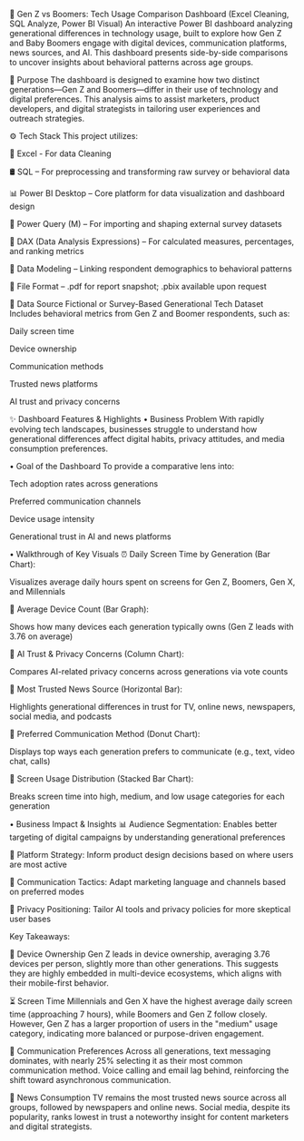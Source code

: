 👥 Gen Z vs Boomers: Tech Usage Comparison Dashboard (Excel Cleaning, SQL Analyze, Power BI Visual)
An interactive Power BI dashboard analyzing generational differences in technology usage, built to explore how Gen Z and Baby Boomers engage with digital devices, communication platforms, news sources, and AI. This dashboard presents side-by-side comparisons to uncover insights about behavioral patterns across age groups.

🎯 Purpose
The dashboard is designed to examine how two distinct generations—Gen Z and Boomers—differ in their use of technology and digital preferences. This analysis aims to assist marketers, product developers, and digital strategists in tailoring user experiences and outreach strategies.

⚙️ Tech Stack
This project utilizes:

📄 Excel - For data Cleaning

🛢️ SQL – For preprocessing and transforming raw survey or behavioral data 

📊 Power BI Desktop – Core platform for data visualization and dashboard design

📂 Power Query (M) – For importing and shaping external survey datasets

🧠 DAX (Data Analysis Expressions) – For calculated measures, percentages, and ranking metrics

🧱 Data Modeling – Linking respondent demographics to behavioral patterns

📁 File Format – .pdf for report snapshot; .pbix available upon request



🔗 Data Source
Fictional or Survey-Based Generational Tech Dataset
Includes behavioral metrics from Gen Z and Boomer respondents, such as:

Daily screen time

Device ownership

Communication methods

Trusted news platforms

AI trust and privacy concerns

✨ Dashboard Features & Highlights
• Business Problem
With rapidly evolving tech landscapes, businesses struggle to understand how generational differences affect digital habits, privacy attitudes, and media consumption preferences.

• Goal of the Dashboard
To provide a comparative lens into:

Tech adoption rates across generations

Preferred communication channels

Device usage intensity

Generational trust in AI and news platforms

• Walkthrough of Key Visuals
⏰ Daily Screen Time by Generation (Bar Chart):

Visualizes average daily hours spent on screens for Gen Z, Boomers, Gen X, and Millennials

📱 Average Device Count (Bar Graph):

Shows how many devices each generation typically owns (Gen Z leads with 3.76 on average)

🧠 AI Trust & Privacy Concerns (Column Chart):

Compares AI-related privacy concerns across generations via vote counts

📰 Most Trusted News Source (Horizontal Bar):

Highlights generational differences in trust for TV, online news, newspapers, social media, and podcasts

💬 Preferred Communication Method (Donut Chart):

Displays top ways each generation prefers to communicate (e.g., text, video chat, calls)

🔁 Screen Usage Distribution (Stacked Bar Chart):

Breaks screen time into high, medium, and low usage categories for each generation

• Business Impact & Insights
📊 Audience Segmentation: Enables better targeting of digital campaigns by understanding generational preferences

🧭 Platform Strategy: Inform product design decisions based on where users are most active

💬 Communication Tactics: Adapt marketing language and channels based on preferred modes

🔐 Privacy Positioning: Tailor AI tools and privacy policies for more skeptical user bases

Key Takeaways:

📱 Device Ownership
Gen Z leads in device ownership, averaging 3.76 devices per person, slightly more than other generations. This suggests they are highly embedded in multi-device ecosystems, which aligns with their mobile-first behavior.


⏳ Screen Time
Millennials and Gen X have the highest average daily screen time (approaching 7 hours), while Boomers and Gen Z follow closely. However, Gen Z has a larger proportion of users in the "medium" usage category, indicating more balanced or purpose-driven engagement.


💬 Communication Preferences
Across all generations, text messaging dominates, with nearly 25% selecting it as their most common communication method. Voice calling and email lag behind, reinforcing the shift toward asynchronous communication.


📰 News Consumption
TV remains the most trusted news source across all groups, followed by newspapers and online news. Social media, despite its popularity, ranks lowest in trust a noteworthy insight for content marketers and digital strategists.

